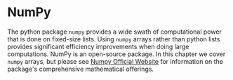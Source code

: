 # NumPy

The python package `numpy` provides a wide swath of computational power that is done on fixed-size lists. Using `numpy` arrays rather than python lists provides significant efficiency improvements when doing large computations. NumPy is an open-source package. In this chapter we cover `numpy` arrays, but please see [Numpy Official Website](https://numpy.org) for information on the package's comprehensive mathematical offerings. 